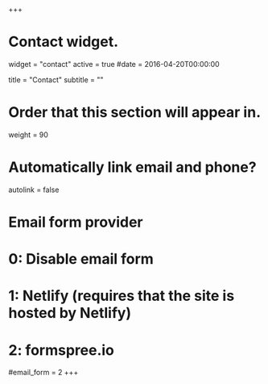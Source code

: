 +++
# Contact widget.
widget = "contact"
active = true
#date = 2016-04-20T00:00:00

title = "Contact"
subtitle = ""

# Order that this section will appear in.
weight = 90

# Automatically link email and phone?
autolink = false

# Email form provider
#   0: Disable email form
#   1: Netlify (requires that the site is hosted by Netlify)
#   2: formspree.io
#email_form = 2
+++

